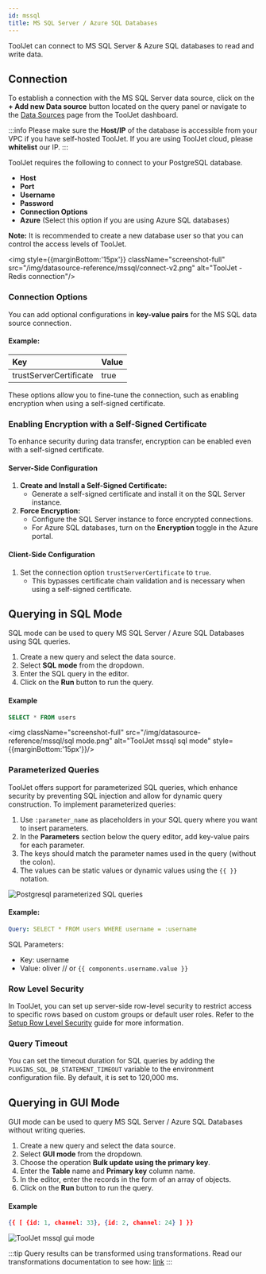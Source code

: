 ```yaml
---
id: mssql
title: MS SQL Server / Azure SQL Databases
---
```


ToolJet can connect to MS SQL Server & Azure SQL databases to read and write data. 

<div style={{paddingTop:'24px'}}>

## Connection

To establish a connection with the MS SQL Server data source, click on the **+ Add new Data source** button located on the query panel or navigate to the [Data Sources](/docs/data-sources/overview) page from the ToolJet dashboard.

:::info
Please make sure the **Host/IP** of the database is accessible from your VPC if you have self-hosted ToolJet. If you are using ToolJet cloud, please **whitelist** our IP.
:::

ToolJet requires the following to connect to your PostgreSQL database.

- **Host**
- **Port**
- **Username**
- **Password**
- **Connection Options**
- **Azure**  (Select this option if you are using Azure SQL databases)

**Note:** It is recommended to create a new database user so that you can control the access levels of ToolJet. 

<img style={{marginBottom:'15px'}} className="screenshot-full" src="/img/datasource-reference/mssql/connect-v2.png" alt="ToolJet - Redis connection"/>

### Connection Options

You can add optional configurations in **key-value pairs** for the MS SQL data source connection. 

#### Example:
| Key                     | Value   |
|:------------------------|:--------|
| trustServerCertificate  | true    |

These options allow you to fine-tune the connection, such as enabling encryption when using a self-signed certificate.

### Enabling Encryption with a Self-Signed Certificate

To enhance security during data transfer, encryption can be enabled even with a self-signed certificate.

#### Server-Side Configuration
1. **Create and Install a Self-Signed Certificate:**
   - Generate a self-signed certificate and install it on the SQL Server instance.
2. **Force Encryption:**
   - Configure the SQL Server instance to force encrypted connections.
   - For Azure SQL databases, turn on the **Encryption** toggle in the Azure portal.

#### Client-Side Configuration
1. Set the connection option `trustServerCertificate` to `true`.
   - This bypasses certificate chain validation and is necessary when using a self-signed certificate.

</div>

<div style={{paddingTop:'24px'}}>

## Querying in SQL Mode

SQL mode can be used to query MS SQL Server / Azure SQL Databases using SQL queries.  

1. Create a new query and select the data source.
2. Select **SQL mode** from the dropdown.
3. Enter the SQL query in the editor.
4. Click on the **Run** button to run the query.

#### Example
```sql
SELECT * FROM users
```

<img className="screenshot-full" src="/img/datasource-reference/mssql/sql mode.png" alt="ToolJet mssql sql mode" style={{marginBottom:'15px'}}/>

### Parameterized Queries

ToolJet offers support for parameterized SQL queries, which enhance security by preventing SQL injection and allow for dynamic query construction. To implement parameterized queries:

1. Use `:parameter_name` as placeholders in your SQL query where you want to insert parameters.
2. In the **Parameters** section below the query editor, add key-value pairs for each parameter.
3. The keys should match the parameter names used in the query (without the colon).
4. The values can be static values or dynamic values using the `{{ }}` notation.

<div style={{textAlign: 'center'}}>
<img style={{marginBottom:'15px'}} className="screenshot-full" src="/img/datasource-reference/mssql/parameterized-query.png" alt="Postgresql parameterized SQL queries"/>
</div>

#### Example:
```yaml
Query: SELECT * FROM users WHERE username = :username
```
SQL Parameters:
- Key: username
- Value: oliver // or `{{ components.username.value }}`

### Row Level Security

In ToolJet, you can set up server-side row-level security to restrict access to specific rows based on custom groups or default user roles. Refer to the [Setup Row Level Security](#) guide for more information.

### Query Timeout

You can set the timeout duration for SQL queries by adding the `PLUGINS_SQL_DB_STATEMENT_TIMEOUT` variable to the environment configuration file. By default, it is set to 120,000 ms.

</div>

<div style={{paddingTop:'24px'}}>

## Querying in GUI Mode

GUI mode can be used to query MS SQL Server / Azure SQL Databases without writing queries.

1. Create a new query and select the data source.
2. Select **GUI mode** from the dropdown.
3. Choose the operation **Bulk update using the primary key**.
4. Enter the **Table** name and **Primary key** column name. 
5. In the editor, enter the records in the form of an array of objects. 
6. Click on the **Run** button to run the query.

#### Example
```json
{{ [ {id: 1, channel: 33}, {id: 2, channel: 24} ] }}
```

<img className="screenshot-full" src="/img/datasource-reference/mssql/gui mode.png" alt="ToolJet mssql gui mode"/>

:::tip
Query results can be transformed using transformations. Read our transformations documentation to see how: [link](/docs/tutorial/transformations)
:::

</div>
